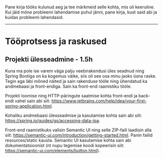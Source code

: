Pane kirja tööks kulunud aeg ja tee märkmeid selle kohta, mis oli keeruline. Kui jäid mõne probleemi
lahendamise puhul jänni, pane kirja, kust said abi ja kuidas probleemi lahendasid.


------------------------
# Tööprotsess ja raskused

## Projekti ülesseadmine - 1.5h
Kuna ma pole ise varem väga palju veebirakendusi üles seadnud ning Spring Bootiga on ka kogemus väike, siis oli see osa minu jaoks üsna raske. Tegin aga läbi mõned näited ja sain rakenduse tööle ning ühendatud ka andmebaasi ja front-endiga. Sain ka front-end raamistiku tööle. 

Projekti loomise ning HTTP-päringute saatmise kohta front-endi ja back-endi vahel sain abi siit: https://www.jetbrains.com/help/idea/your-first-spring-application.html.

Kohaliku andmebaasi ülesseadmise ja kasutamise kohta sain abi siit: https://spring.io/guides/gs/accessing-data-jpa.

Front-end raamistikuks valisin Semantic UI ning selle ZIP-faili laadisin alla siit: https://semantic-ui.com/introduction/getting-started.html. Panin failid resources/static kausta. Semantic UI kasutamise kohta sain abi dokumentatsioonist (nt nupu tegemise koodi kopeerisin siit: https://semantic-ui.com/elements/button.html).
